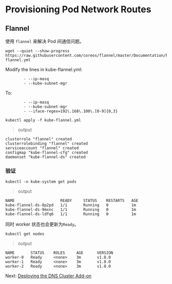 # Provisioning Pod Network Routes

## Flannel

使用 `flannel` 来解决 Pod 间通信问题。

```
wget --quiet --show-progress https://raw.githubusercontent.com/coreos/flannel/master/Documentation/kube-flannel.yml
```

Modify the lines in kube-flannel.yml:

```
        - --ip-masq
        - --kube-subnet-mgr
```

To:

```
        - --ip-masq
        - --kube-subnet-mgr
        - --iface-regex=192\.168\.100\.[0-9]{0,3}
```

```
kubectl apply -f kube-flannel.yml
```

> output

```
clusterrole "flannel" created
clusterrolebinding "flannel" created
serviceaccount "flannel" created
configmap "kube-flannel-cfg" created
daemonset "kube-flannel-ds" created
```

### 验证
```
kubectl -n kube-system get pods
```

> output

```
NAME                    READY     STATUS    RESTARTS   AGE
kube-flannel-ds-8p2pd   1/1       Running   0          1m
kube-flannel-ds-9mxnc   1/1       Running   0          1m
kube-flannel-ds-ldfq6   1/1       Running   0          1m
```

同时 worker 状态也会更新为`Ready`。

```
kubectl get nodes
```

> output

```
NAME       STATUS    ROLES     AGE      VERSION
worker-0   Ready     <none>    3m       v1.8.0
worker-1   Ready     <none>    3m       v1.8.0
worker-2   Ready     <none>    3m       v1.8.0
```

Next: [Deploying the DNS Cluster Add-on](12-dns-addon.md)
